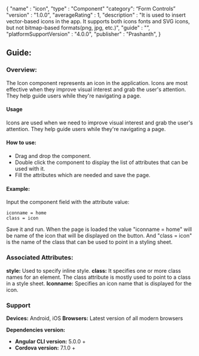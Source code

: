{
"name" : "icon",
"type" : "Component"
"category": “Form Controls”
"version" : "1.0.0",
"averageRating" : 1,
"description" : "It is used to insert vector-based icons in the app. It supports both icons fonts and SVG icons, but not bitmap-based formats(png, jpg, etc.)",
"guide" : "”,
"platformSupportVersion" : "4.0.0",
"publisher" : "Prashanth",
}

## Guide: 
### Overview: 
The Icon component represents an icon in the application. Icons are most effective when they improve visual interest and grab the user's attention. They help guide users while they're navigating a page.

#### Usage
Icons are used when we need to improve visual interest and grab the user's attention. They help guide users while they're navigating a page.

#### How to use:   
- Drag and drop the component. 
- Double click the component to display the list of attributes that can be used with it.
- Fill the attributes which are needed and save the page.

#### Example: 
Input the component field with the attribute value:
``` 
iconname = home
class = icon
```
Save it and run.
When the page is loaded the value "iconname = home" will be name of the icon that will be displayed on the button. And "class = icon" is the name of the class that can be used to point in a styling sheet.

### Associated Attributes:
**style:** Used to specify inline style.
**class:** It specifies one or more class names for an element. The class attribute is mostly used to point to a class in a style sheet.
**Iconname:** Specifies an icon name that is displayed for the icon.

### Support 
**Devices:** Android, iOS
**Browsers:** Latest version of all modern browsers

**Dependencies version:**
- **Angular CLI version:** 5.0.0 + 
- **Cordova version:** 7.1.0 +

